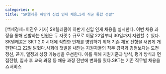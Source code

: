 ```yaml
---
categories: e
title: "SK텔레콤 하반기 신입 인재 채용…5개 직군 통합 선발"
---
```

[백세경제=이진우 기자] SK텔레콤이 하반기 신입 인재 채용을 실시한다. 이번 채용 과정을 통해 선발하는 인원은 두 자릿수 규모로 이달 22일부터 30일까지 지원할 수 있다. SK텔레콤은 SKT 2.0 시대에 적합한 인재를 영입하기 위해 기존 채용 전형을 새롭게 개편한다고 22일 밝혔다.사회에 첫발을 내딛는 지원자들의 직무 경력과 경험보다는 도전 정신, 끈기, 열정과 성장 가능성을 우선한다. 이를 위해 지원기준과 방식, 평가 방식과 면접전형, 입사 후 교육 과정 등 채용 과정 전반에 변화를 줬다.SKT는 기존 직무별 채용을 △서비스